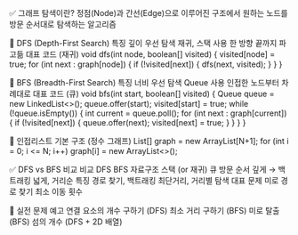 ✅ 그래프 탐색이란?
정점(Node)과 간선(Edge)으로 이루어진 구조에서
원하는 노드를 방문 순서대로 탐색하는 알고리즘

🔁 DFS (Depth-First Search)
특징
깊이 우선 탐색
재귀, 스택 사용
한 방향 끝까지 파고듦
대표 코드 (재귀)
void dfs(int node, boolean[] visited) {
    visited[node] = true;
    for (int next : graph[node]) {
        if (!visited[next]) {
            dfs(next, visited);
        }
    }
}


🔁 BFS (Breadth-First Search)
특징
너비 우선 탐색
Queue 사용
인접한 노드부터 차례대로
대표 코드 (큐)
void bfs(int start, boolean[] visited) {
    Queue<Integer> queue = new LinkedList<>();
    queue.offer(start);
    visited[start] = true;
    while (!queue.isEmpty()) {
        int current = queue.poll();
        for (int next : graph[current]) {
            if (!visited[next]) {
                queue.offer(next);
                visited[next] = true;
            }
        }
    }
}


🎯 인접리스트 기본 구조 (정수 그래프)
List<Integer>[] graph = new ArrayList[N+1];
for (int i = 0; i <= N; i++) graph[i] = new ArrayList<>();


✅ DFS vs BFS 비교
비교	DFS	BFS
자료구조	스택 (or 재귀)	큐
방문 순서	깊게 → 백트래킹	넓게, 거리순
특징	경로 찾기, 백트래킹	최단거리, 거리별 탐색
대표 문제	미로 경로 찾기	최소 이동 횟수

🎯 실전 문제 예고
연결 요소의 개수 구하기 (DFS)
최소 거리 구하기 (BFS)
미로 탈출 (BFS)
섬의 개수 (DFS + 2D 배열)


